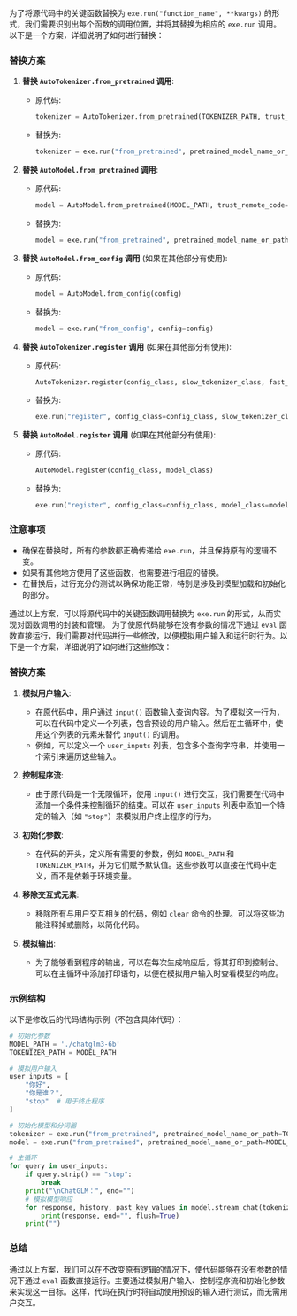 为了将源代码中的关键函数替换为 `exe.run("function_name", **kwargs)` 的形式，我们需要识别出每个函数的调用位置，并将其替换为相应的 `exe.run` 调用。以下是一个方案，详细说明了如何进行替换：

### 替换方案

1. **替换 `AutoTokenizer.from_pretrained` 调用**:
   - 原代码:
     ```python
     tokenizer = AutoTokenizer.from_pretrained(TOKENIZER_PATH, trust_remote_code=True)
     ```
   - 替换为:
     ```python
     tokenizer = exe.run("from_pretrained", pretrained_model_name_or_path=TOKENIZER_PATH, trust_remote_code=True)
     ```

2. **替换 `AutoModel.from_pretrained` 调用**:
   - 原代码:
     ```python
     model = AutoModel.from_pretrained(MODEL_PATH, trust_remote_code=True, device_map="auto").eval()
     ```
   - 替换为:
     ```python
     model = exe.run("from_pretrained", pretrained_model_name_or_path=MODEL_PATH, trust_remote_code=True, device_map="auto").eval()
     ```

3. **替换 `AutoModel.from_config` 调用** (如果在其他部分有使用):
   - 原代码:
     ```python
     model = AutoModel.from_config(config)
     ```
   - 替换为:
     ```python
     model = exe.run("from_config", config=config)
     ```

4. **替换 `AutoTokenizer.register` 调用** (如果在其他部分有使用):
   - 原代码:
     ```python
     AutoTokenizer.register(config_class, slow_tokenizer_class, fast_tokenizer_class)
     ```
   - 替换为:
     ```python
     exe.run("register", config_class=config_class, slow_tokenizer_class=slow_tokenizer_class, fast_tokenizer_class=fast_tokenizer_class)
     ```

5. **替换 `AutoModel.register` 调用** (如果在其他部分有使用):
   - 原代码:
     ```python
     AutoModel.register(config_class, model_class)
     ```
   - 替换为:
     ```python
     exe.run("register", config_class=config_class, model_class=model_class)
     ```

### 注意事项
- 确保在替换时，所有的参数都正确传递给 `exe.run`，并且保持原有的逻辑不变。
- 如果有其他地方使用了这些函数，也需要进行相应的替换。
- 在替换后，进行充分的测试以确保功能正常，特别是涉及到模型加载和初始化的部分。

通过以上方案，可以将源代码中的关键函数调用替换为 `exe.run` 的形式，从而实现对函数调用的封装和管理。
为了使原代码能够在没有参数的情况下通过 `eval` 函数直接运行，我们需要对代码进行一些修改，以便模拟用户输入和运行时行为。以下是一个方案，详细说明了如何进行这些修改：

### 替换方案

1. **模拟用户输入**:
   - 在原代码中，用户通过 `input()` 函数输入查询内容。为了模拟这一行为，可以在代码中定义一个列表，包含预设的用户输入。然后在主循环中，使用这个列表的元素来替代 `input()` 的调用。
   - 例如，可以定义一个 `user_inputs` 列表，包含多个查询字符串，并使用一个索引来遍历这些输入。

2. **控制程序流**:
   - 由于原代码是一个无限循环，使用 `input()` 进行交互，我们需要在代码中添加一个条件来控制循环的结束。可以在 `user_inputs` 列表中添加一个特定的输入（如 `"stop"`）来模拟用户终止程序的行为。

3. **初始化参数**:
   - 在代码的开头，定义所有需要的参数，例如 `MODEL_PATH` 和 `TOKENIZER_PATH`，并为它们赋予默认值。这些参数可以直接在代码中定义，而不是依赖于环境变量。

4. **移除交互式元素**:
   - 移除所有与用户交互相关的代码，例如 `clear` 命令的处理。可以将这些功能注释掉或删除，以简化代码。

5. **模拟输出**:
   - 为了能够看到程序的输出，可以在每次生成响应后，将其打印到控制台。可以在主循环中添加打印语句，以便在模拟用户输入时查看模型的响应。

### 示例结构

以下是修改后的代码结构示例（不包含具体代码）：

```python
# 初始化参数
MODEL_PATH = './chatglm3-6b'
TOKENIZER_PATH = MODEL_PATH

# 模拟用户输入
user_inputs = [
    "你好",
    "你是谁？",
    "stop"  # 用于终止程序
]

# 初始化模型和分词器
tokenizer = exe.run("from_pretrained", pretrained_model_name_or_path=TOKENIZER_PATH, trust_remote_code=True)
model = exe.run("from_pretrained", pretrained_model_name_or_path=MODEL_PATH, trust_remote_code=True, device_map="auto").eval()

# 主循环
for query in user_inputs:
    if query.strip() == "stop":
        break
    print("\nChatGLM：", end="")
    # 模拟模型响应
    for response, history, past_key_values in model.stream_chat(tokenizer, query, history=history, top_p=1, temperature=0.01, past_key_values=past_key_values, return_past_key_values=True):
        print(response, end="", flush=True)
    print("")
```

### 总结

通过以上方案，我们可以在不改变原有逻辑的情况下，使代码能够在没有参数的情况下通过 `eval` 函数直接运行。主要通过模拟用户输入、控制程序流和初始化参数来实现这一目标。这样，代码在执行时将自动使用预设的输入进行测试，而无需用户交互。